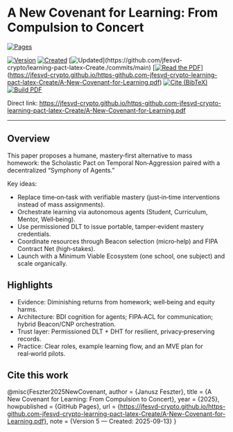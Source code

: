 # A New Covenant for Learning: From Compulsion to Concert

[![Pages](https://github.com/jfesvd-crypto/https-github.com-jfesvd-crypto-learning-pact-latex-Create/actions/workflows/pages.yml/badge.svg)](https://github.com/jfesvd-crypto/https-github.com-jfesvd-crypto-learning-pact-latex-Create/actions/workflows/pages.yml)

[![Version](https://img.shields.io/badge/Version-5-informational)](#)
[![Created](https://img.shields.io/badge/Created-13%20Sep%202025-lightgrey)](#)
[![Updated](https://img.shields.io/github/last-commit/jfesvd-crypto/learning-pact-latex-Create.)](https://github.com/jfesvd-crypto/learning-pact-latex-Create./commits/main)
[[![Read the PDF](https://img.shields.io/badge/PDF-Read%20the%20paper-blue)](https://jfesvd-crypto.github.io/learning-pact-latex-Create./A-New-Covenant-for-Learning.pdf)](https://jfesvd-crypto.github.io/https-github.com-jfesvd-crypto-learning-pact-latex-Create/A-New-Covenant-for-Learning.pdf)
[![Cite (BibTeX)](https://img.shields.io/badge/Cite-BibTeX-blue)](https://raw.githubusercontent.com/jfesvd-crypto/learning-pact-latex-Create./main/docs/citation.bib)
[![Build PDF](https://github.com/jfesvd-crypto/learning-pact-latex-Create./actions/workflows/latex.yml/badge.svg)](https://github.com/jfesvd-crypto/learning-pact-latex-Create./actions)

Direct link: https://jfesvd-crypto.github.io/https-github.com-jfesvd-crypto-learning-pact-latex-Create/A-New-Covenant-for-Learning.pdf

---

## Overview

This paper proposes a humane, mastery‑first alternative to mass homework: the Scholastic Pact on Temporal Non‑Aggression paired with a decentralized “Symphony of Agents.”

Key ideas:
- Replace time‑on‑task with verifiable mastery (just‑in‑time interventions instead of mass assignments).
- Orchestrate learning via autonomous agents (Student, Curriculum, Mentor, Well‑being).
- Use permissioned DLT to issue portable, tamper‑evident mastery credentials.
- Coordinate resources through Beacon selection (micro‑help) and FIPA Contract Net (high‑stakes).
- Launch with a Minimum Viable Ecosystem (one school, one subject) and scale organically.

## Highlights

- Evidence: Diminishing returns from homework; well‑being and equity harms.
- Architecture: BDI cognition for agents; FIPA‑ACL for communication; hybrid Beacon/CNP orchestration.
- Trust layer: Permissioned DLT + DHT for resilient, privacy‑preserving records.
- Practice: Clear roles, example learning flow, and an MVE plan for real‑world pilots.

## Cite this work

@misc{Feszter2025NewCovenant,
  author = {Janusz Feszter},
  title  = {A New Covenant for Learning: From Compulsion to Concert},
  year   = {2025},
  howpublished = {GitHub Pages},
  url    = {https://jfesvd-crypto.github.io/https-github.com-jfesvd-crypto-learning-pact-latex-Create/A-New-Covenant-for-Learning.pdf},
  note   = {Version 5 — Created: 2025-09-13}
}
